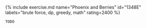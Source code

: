 {% include exercise.md name="Phoenix and Berries" id="1348E" labels="brute force, dp, greedy, math" rating=2400 %}

```
TODO
```
